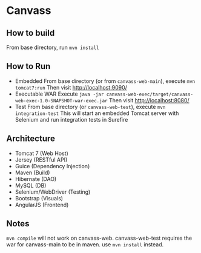 Canvass
=======

How to build
------------
From base directory, run ```mvn install```

How to Run
----------
- Embedded
From base directory (or from ```canvass-web-main```), execute ```mvn tomcat7:run```
Then visit [http://localhost:9090/](http://localhost:9090/)
- Executable WAR
Execute ```java -jar canvass-web-exec/target/canvass-web-exec-1.0-SNAPSHOT-war-exec.jar```
Then visit [http://localhost:8080/](http://localhost:8080/)
- Test
From base directory (or ```canvass-web-test```), execute ```mvn integration-test```
This will start an embedded Tomcat server with Selenium and run integration tests in Surefire

Architecture
------------
- Tomcat 7 (Web Host)
- Jersey (RESTful API)
- Guice (Dependency Injection)
- Maven (Build)
- Hibernate (DAO)
- MySQL (DB)
- Selenium/WebDriver (Testing)
- Bootstrap (Visuals)
- AngularJS (Frontend)

Notes
-----
```mvn compile``` will not work on canvass-web.
canvass-web-test requires the war for canvass-main to be in maven.
use ```mvn install``` instead.
